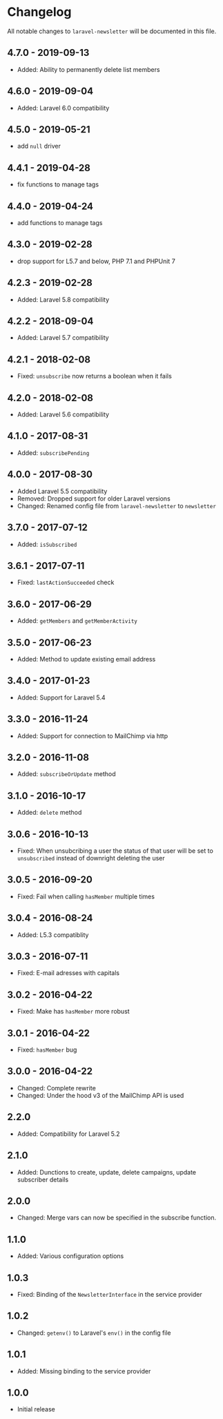 # Changelog

All notable changes to `laravel-newsletter` will be documented in this file.

## 4.7.0 - 2019-09-13
- Added: Ability to permanently delete list members

## 4.6.0 - 2019-09-04
- Added: Laravel 6.0 compatibility

## 4.5.0 - 2019-05-21
- add `null` driver

## 4.4.1 - 2019-04-28
- fix functions to manage tags

## 4.4.0 - 2019-04-24
- add functions to manage tags

## 4.3.0 - 2019-02-28
- drop support for L5.7 and below, PHP 7.1 and PHPUnit 7

## 4.2.3 - 2019-02-28
- Added: Laravel 5.8 compatibility

## 4.2.2 - 2018-09-04
- Added: Laravel 5.7 compatibility

## 4.2.1 - 2018-02-08
- Fixed: `unsubscribe` now returns a boolean when it fails

## 4.2.0 - 2018-02-08
- Added: Laravel 5.6 compatibility

## 4.1.0 - 2017-08-31
- Added: `subscribePending`

## 4.0.0 - 2017-08-30
- Added Laravel 5.5 compatibility
- Removed: Dropped support for older Laravel versions
- Changed: Renamed config file from `laravel-newsletter` to `newsletter`

## 3.7.0 - 2017-07-12
- Added: `isSubscribed`

## 3.6.1 - 2017-07-11
- Fixed: `lastActionSucceeded` check

## 3.6.0 - 2017-06-29
- Added: `getMembers` and `getMemberActivity`

## 3.5.0 - 2017-06-23
- Added: Method to update existing email address

## 3.4.0 - 2017-01-23
- Added: Support for Laravel 5.4

## 3.3.0 - 2016-11-24
- Added: Support for connection to MailChimp via http

## 3.2.0 - 2016-11-08
- Added: `subscribeOrUpdate` method

## 3.1.0 - 2016-10-17
- Added: `delete` method

## 3.0.6 - 2016-10-13
- Fixed: When unsubcribing a user the status of that user will be set to `unsubscribed` instead of downright deleting the user

## 3.0.5 - 2016-09-20
- Fixed: Fail when calling `hasMember` multiple times

## 3.0.4 - 2016-08-24
- Added: L5.3 compatiblity

## 3.0.3 - 2016-07-11
- Fixed: E-mail adresses with capitals

## 3.0.2 - 2016-04-22
- Fixed: Make has `hasMember` more robust

## 3.0.1 - 2016-04-22
- Fixed: `hasMember` bug

## 3.0.0 - 2016-04-22
- Changed: Complete rewrite
- Changed: Under the hood v3 of the MailChimp API is used

## 2.2.0
- Added: Compatibility for Laravel 5.2

## 2.1.0
- Added: Dunctions to create, update, delete campaigns, update subscriber details

## 2.0.0
- Changed: Merge vars can now be specified in the subscribe function.

## 1.1.0
- Added: Various configuration options

## 1.0.3
- Fixed: Binding of the `NewsletterInterface` in the service provider

## 1.0.2
- Changed: `getenv()` to Laravel's `env()` in the config file

## 1.0.1
- Added: Missing binding to the service provider

## 1.0.0
- Initial release

